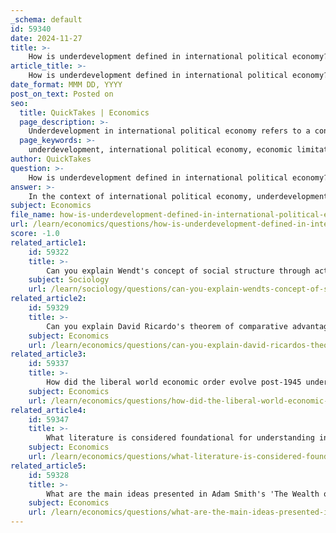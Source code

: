 ```yaml
---
_schema: default
id: 59340
date: 2024-11-27
title: >-
    How is underdevelopment defined in international political economy?
article_title: >-
    How is underdevelopment defined in international political economy?
date_format: MMM DD, YYYY
post_on_text: Posted on
seo:
  title: QuickTakes | Economics
  page_description: >-
    Underdevelopment in international political economy refers to a condition marked by economic, social, and political constraints that hinder a country's standard of living, often resulting from historical inequalities and shaped by various theoretical frameworks.
  page_keywords: >-
    underdevelopment, international political economy, economic limitations, social limitations, political limitations, poverty rates, industrialization, colonialism, resource exploitation, global inequalities, dependency theory, human development, modernization theory, macroeconomic growth, Global South
author: QuickTakes
question: >-
    How is underdevelopment defined in international political economy?
answer: >-
    In the context of international political economy, underdevelopment is defined as a condition where a country or region experiences significant economic, social, and political limitations that prevent it from achieving a standard of living comparable to more industrialized nations. This state is often characterized by high poverty rates, low levels of industrialization, inadequate social services, and poor infrastructure. \n\nUnderdevelopment is frequently linked to historical processes such as colonialism and the exploitation of resources, which have created ongoing inequalities in the global economic system. These historical factors contribute to persistent poverty and hinder sustainable growth and self-sufficiency. The concept of underdevelopment is also critiqued within various theoretical frameworks, including dependency theory, which posits that the economies of poorer countries are structured in a way that keeps them dependent on wealthier nations, perpetuating a cycle of poverty and underdevelopment.\n\nMoreover, underdevelopment is often assessed through benchmarks related to human development, such as macroeconomic growth, health, education, and living standards. The term itself has been a subject of debate, particularly in the context of international development policies that emerged after World War II, where it was framed within modernization theory and has since evolved to encompass a broader understanding of global inequalities and the dynamics of international relations. \n\nOverall, underdevelopment reflects a complex interplay of historical, economic, and social factors that continue to shape the experiences of countries in the Global South.
subject: Economics
file_name: how-is-underdevelopment-defined-in-international-political-economy.md
url: /learn/economics/questions/how-is-underdevelopment-defined-in-international-political-economy
score: -1.0
related_article1:
    id: 59322
    title: >-
        Can you explain Wendt's concept of social structure through action?
    subject: Sociology
    url: /learn/sociology/questions/can-you-explain-wendts-concept-of-social-structure-through-action
related_article2:
    id: 59329
    title: >-
        Can you explain David Ricardo's theorem of comparative advantage?
    subject: Economics
    url: /learn/economics/questions/can-you-explain-david-ricardos-theorem-of-comparative-advantage
related_article3:
    id: 59337
    title: >-
        How did the liberal world economic order evolve post-1945 under hegemonic stability?
    subject: Economics
    url: /learn/economics/questions/how-did-the-liberal-world-economic-order-evolve-post1945-under-hegemonic-stability
related_article4:
    id: 59347
    title: >-
        What literature is considered foundational for understanding international political economy?
    subject: Economics
    url: /learn/economics/questions/what-literature-is-considered-foundational-for-understanding-international-political-economy
related_article5:
    id: 59328
    title: >-
        What are the main ideas presented in Adam Smith's 'The Wealth of Nations'?
    subject: Economics
    url: /learn/economics/questions/what-are-the-main-ideas-presented-in-adam-smiths-the-wealth-of-nations
---
```


&nbsp;